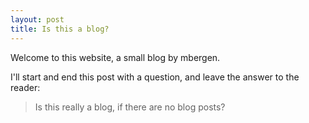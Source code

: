 ```yaml
---
layout: post
title: Is this a blog?
---
```


Welcome to this website, a small blog by mbergen.

I'll start and end this post with a question, and leave the answer to the reader:
> Is this really a blog, if there are no blog posts?
